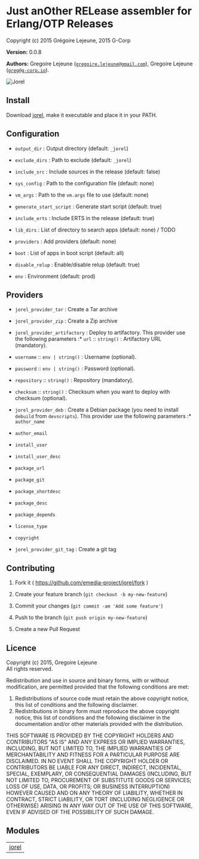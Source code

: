 

# Just anOther RELease assembler for Erlang/OTP Releases #

Copyright (c) 2015 Grégoire Lejeune, 2015 G-Corp

__Version:__ 0.0.8

__Authors:__ Gregoire Lejeune ([`gregoire.lejeune@gmail.com`](mailto:gregoire.lejeune@gmail.com)), Gregoire Lejeune ([`greg@g-corp.io`](mailto:greg@g-corp.io)).

![Jorel](https://raw.githubusercontent.com/emedia-project/jorel/erlang-mk/Jor-El.jpeg)


## Install ##

Download [jorel](https://github.com/emedia-project/jorel/wiki/jorel), make it executable and place it in your PATH.


## Configuration ##

* `output_dir` : Output directory (default: `_jorel`)

* `exclude_dirs` : Path to exclude (default: `_jorel`)

* `include_src` : Include sources in the release (default: false)

* `sys_config` : Path to the configuration file (default: none)

* `vm_args` : Path to the `vm.args` file to use (default: none)

* `generate_start_script` : Generate start script (default: true)

* `include_erts` : Include ERTS in the release (default: true)

* `lib_dirs` : List of directory to search apps (default: none) / TODO

* `providers` : Add providers (default: none)

* `boot` : List of apps in boot script (default: all)

* `disable_relup` : Enable/disable relup (default: true)

* `env` : Environment (default: prod)



## Providers ##

* `jorel_provider_tar` : Create a Tar archive

* `jorel_provider_zip` : Create a Zip archive

* `jorel_provider_artifactory` : Deploy to artifactory. This provider use the following parameters :* `url` :: `string()` : Artifactory URL (mandatory).
* `username` :: `env | string()` : Username (optional).
* `password` :: `env | string()` : Password (optional).
* `repository` :: `string()` : Repository (mandatory).
* `checksum` :: `string()` : Checksum when you want to deploy with checksum (optional).


* `jorel_provider_deb` : Create a Debian package (you need to install `debuild` from `devscripts`). This provider use the following parameters :* `author_name`
* `author_email`
* `install_user`
* `install_user_desc`
* `package_url`
* `package_git`
* `package_shortdesc`
* `package_desc`
* `package_depends`
* `license_type`
* `copyright`


* `jorel_provider_git_tag` : Create a git tag



## Contributing ##

1. Fork it ( https://github.com/emedia-project/jorel/fork )

1. Create your feature branch (`git checkout -b my-new-feature`)

1. Commit your changes (`git commit -am 'Add some feature'`)

1. Push to the branch (`git push origin my-new-feature`)

1. Create a new Pull Request



## Licence ##

Copyright (c) 2015, Gregoire Lejeune<br />
All rights reserved.

Redistribution and use in source and binary forms, with or without modification, are permitted provided that the following conditions are met:

1. Redistributions of source code must retain the above copyright notice, this list of conditions and the following disclaimer.
1. Redistributions in binary form must reproduce the above copyright notice, this list of conditions and the following disclaimer in the documentation and/or other materials provided with the distribution.


THIS SOFTWARE IS PROVIDED BY THE COPYRIGHT HOLDERS AND CONTRIBUTORS "AS IS" AND ANY EXPRESS OR IMPLIED WARRANTIES, INCLUDING, BUT NOT LIMITED TO, THE IMPLIED WARRANTIES OF MERCHANTABILITY AND FITNESS FOR A PARTICULAR PURPOSE ARE DISCLAIMED. IN NO EVENT SHALL THE COPYRIGHT HOLDER OR CONTRIBUTORS BE LIABLE FOR ANY DIRECT, INDIRECT, INCIDENTAL, SPECIAL, EXEMPLARY, OR CONSEQUENTIAL DAMAGES (INCLUDING, BUT NOT LIMITED TO, PROCUREMENT OF SUBSTITUTE GOODS OR SERVICES; LOSS OF USE, DATA, OR PROFITS; OR BUSINESS INTERRUPTION) HOWEVER CAUSED AND ON ANY THEORY OF LIABILITY, WHETHER IN CONTRACT, STRICT LIABILITY, OR TORT (INCLUDING NEGLIGENCE OR OTHERWISE) ARISING IN ANY WAY OUT OF THE USE OF THIS SOFTWARE, EVEN IF ADVISED OF THE POSSIBILITY OF SUCH DAMAGE.



## Modules ##


<table width="100%" border="0" summary="list of modules">
<tr><td><a href="https://github.com/emedia-project/jorel/blob/erlang-mk/doc/jorel.md" class="module">jorel</a></td></tr></table>


